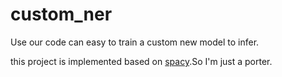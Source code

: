 # custom_ner
Use our code can easy to train a custom new model to infer.

this project is implemented based on [spacy](https://github.com/explosion/spaCy).So I'm just a porter.